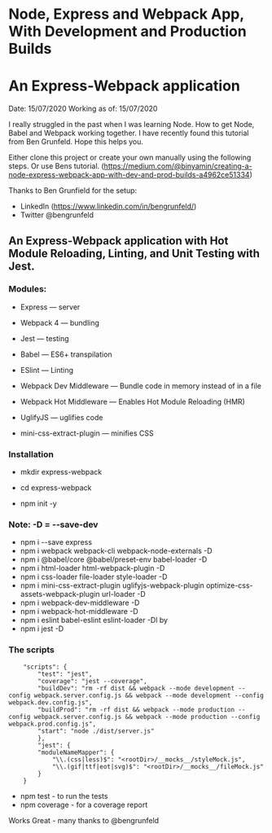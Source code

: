 # Node, Express and Webpack App, With Development and Production Builds

# An Express-Webpack application

Date: 15/07/2020
Working as of: 15/07/2020

I really struggled in the past when I was learning Node. How to get Node, Babel and Webpack working together. 
I have recently found this tutorial from Ben Grunfeld. 
Hope this helps you.

Either clone this project or create your own manually using the following steps.
Or use Bens tutorial. 
(https://medium.com/@binyamin/creating-a-node-express-webpack-app-with-dev-and-prod-builds-a4962ce51334)

Thanks to Ben Grunfield for the setup: 
- LinkedIn (https://www.linkedin.com/in/bengrunfeld/)
- Twitter @bengrunfeld

## An Express-Webpack application with Hot Module Reloading, Linting, and Unit Testing with Jest.

### Modules: 
- Express — server
- Webpack 4 — bundling
- Jest — testing
- Babel — ES6+ transpilation
- ESlint — Linting

- Webpack Dev Middleware — Bundle code in memory instead of in a file
- Webpack Hot Middleware — Enables Hot Module Reloading (HMR)
- UglifyJS — uglifies code
- mini-css-extract-plugin — minifies CSS

### Installation

- mkdir express-webpack
- cd express-webpack

- npm init -y

### Note: -D = --save-dev

- npm i --save express
- npm i webpack webpack-cli webpack-node-externals -D 
- npm i @babel/core @babel/preset-env babel-loader -D
- npm i html-loader html-webpack-plugin -D
- npm i css-loader file-loader style-loader -D
- npm i mini-css-extract-plugin uglifyjs-webpack-plugin optimize-css-assets-webpack-plugin url-loader -D
- npm i webpack-dev-middleware -D
- npm i webpack-hot-middleware -D
- npm i eslint babel-eslint eslint-loader -Dl by
- npm i jest -D

### The scripts 

```
    "scripts": {
        "test": "jest",
        "coverage": "jest --coverage",
        "buildDev": "rm -rf dist && webpack --mode development --config webpack.server.config.js && webpack --mode development --config webpack.dev.config.js",
        "buildProd": "rm -rf dist && webpack --mode production --config webpack.server.config.js && webpack --mode production --config webpack.prod.config.js",
        "start": "node ./dist/server.js"
        },
        "jest": {
        "moduleNameMapper": {
            "\\.(css|less)$": "<rootDir>/__mocks__/styleMock.js",
            "\\.(gif|ttf|eot|svg)$": "<rootDir>/__mocks__/fileMock.js"
        }
    }
```

- npm test - to run the tests
- npm coverage - for a coverage report

Works Great - many thanks to @bengrunfeld
